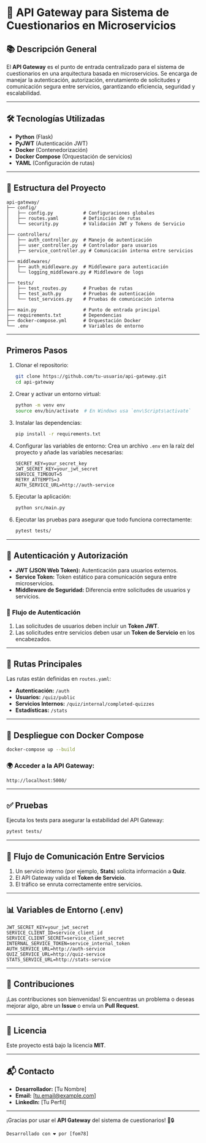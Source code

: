  
# 🚀 **API Gateway para Sistema de Cuestionarios en Microservicios**

## 📚 **Descripción General**
El **API Gateway** es el punto de entrada centralizado para el sistema de cuestionarios en una arquitectura basada en microservicios. Se encarga de manejar la autenticación, autorización, enrutamiento de solicitudes y comunicación segura entre servicios, garantizando eficiencia, seguridad y escalabilidad.

---

## 🛠️ **Tecnologías Utilizadas**
- **Python** (Flask)
- **PyJWT** (Autenticación JWT)
- **Docker** (Contenedorización)
- **Docker Compose** (Orquestación de servicios)
- **YAML** (Configuración de rutas)

---

## 📂 **Estructura del Proyecto**
```
api-gateway/
├── config/
│   ├── config.py           # Configuraciones globales
│   ├── routes.yaml         # Definición de rutas
│   └── security.py         # Validación JWT y Tokens de Servicio
│
├── controllers/
│   ├── auth_controller.py  # Manejo de autenticación
│   ├── user_controller.py  # Controlador para usuarios
│   ├── service_controller.py # Comunicación interna entre servicios
│
├── middlewares/
│   ├── auth_middleware.py  # Middleware para autenticación
│   └── logging_middleware.py # Middleware de logs
│
├── tests/
│   ├── test_routes.py      # Pruebas de rutas
│   ├── test_auth.py        # Pruebas de autenticación
│   └── test_services.py    # Pruebas de comunicación interna
│
├── main.py                 # Punto de entrada principal
├── requirements.txt        # Dependencias
├── docker-compose.yml      # Orquestación Docker
└── .env                    # Variables de entorno
```

---

##  **Primeros Pasos**
1. Clonar el repositorio:
    ```bash
    git clone https://github.com/tu-usuario/api-gateway.git
    cd api-gateway
    ```

2. Crear y activar un entorno virtual:
    ```bash
    python -m venv env
    source env/bin/activate  # En Windows usa `env\Scripts\activate`
    ```

3. Instalar las dependencias:
    ```bash
    pip install -r requirements.txt
    ```

4. Configurar las variables de entorno:
    Crea un archivo `.env` en la raíz del proyecto y añade las variables necesarias:
    ```env
    SECRET_KEY=your_secret_key
    JWT_SECRET_KEY=your_jwt_secret
    SERVICE_TIMEOUT=5
    RETRY_ATTEMPTS=3
    AUTH_SERVICE_URL=http://auth-service
    ```

5. Ejecutar la aplicación:
    ```bash
    python src/main.py
    ```

6. Ejecutar las pruebas para asegurar que todo funciona correctamente:
    ```bash
    pytest tests/
    ```

---

## 🔑 **Autenticación y Autorización**
- **JWT (JSON Web Token):** Autenticación para usuarios externos.
- **Service Token:** Token estático para comunicación segura entre microservicios.
- **Middleware de Seguridad:** Diferencia entre solicitudes de usuarios y servicios.

### 🧠 **Flujo de Autenticación**
1. Las solicitudes de usuarios deben incluir un **Token JWT**.
2. Las solicitudes entre servicios deben usar un **Token de Servicio** en los encabezados.

---

## 📜 **Rutas Principales**
Las rutas están definidas en `routes.yaml`:

- **Autenticación:** `/auth`
- **Usuarios:** `/quiz/public`
- **Servicios Internos:** `/quiz/internal/completed-quizzes`
- **Estadísticas:** `/stats`

---

## 🐳 **Despliegue con Docker Compose**
```bash
docker-compose up --build
```

### 🌍 **Acceder a la API Gateway:**
```
http://localhost:5000/
```

---

## ✅ **Pruebas**
Ejecuta los tests para asegurar la estabilidad del API Gateway:
```bash
pytest tests/
```

---

## 🔄 **Flujo de Comunicación Entre Servicios**
1. Un servicio interno (por ejemplo, **Stats**) solicita información a **Quiz**.
2. El API Gateway valida el **Token de Servicio**.
3. El tráfico se enruta correctamente entre servicios.

---

## 📊 **Variables de Entorno (.env)**
```env
JWT_SECRET_KEY=your_jwt_secret
SERVICE_CLIENT_ID=service_client_id
SERVICE_CLIENT_SECRET=service_client_secret
INTERNAL_SERVICE_TOKEN=service_internal_token
AUTH_SERVICE_URL=http://auth-service
QUIZ_SERVICE_URL=http://quiz-service
STATS_SERVICE_URL=http://stats-service
```

---

## 🤝 **Contribuciones**
¡Las contribuciones son bienvenidas! Si encuentras un problema o deseas mejorar algo, abre un **Issue** o envía un **Pull Request**.

---

## 📝 **Licencia**
Este proyecto está bajo la licencia **MIT**.

---

## 📬 **Contacto**
- **Desarrollador:** [Tu Nombre]
- **Email:** [tu.email@example.com]
- **LinkedIn:** [Tu Perfil]

---

¡Gracias por usar el **API Gateway** del sistema de cuestionarios! 🚀🔒

```plaintext
Desarrollado con ❤️ por [fom78]
```

